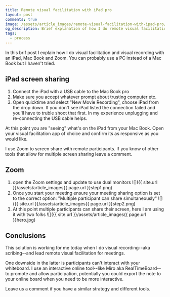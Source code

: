 ```yaml
---
title: Remote visual facilitation with iPad pro
layout: post
comments: true
image: /assets/article_images/remote-visual-facilitation-with-ipad-pro/hero.jpg
og_description: Brief explanation of how I do remote visual facilitation with iPad pro and screen sharing.
tags:
  - process
---
```


In this brif post I explain how I do visual facilitation and visual recording with an iPad, Mac Book and Zoom. You can probably use a PC instead of a Mac Book but I haven't tried.

## iPad screen sharing

1. Connect the iPad with a USB cable to the Mac Book pro
1. Make sure you accept whatever prompt about trusting computer etc.
1. Open quicktime and select "New Movie Recording", choose iPad from the drop down. If you don't see iPad listed the connection failed and you'll have to truble shoot that first. In my experience unplugging and re-connecting the USB cable helps.

At this point you are "seeing" what's on the iPad from your Mac Book. Open your visual facilitation app of choice and confirm its as responsive as you would like. 

I use Zoom to screen share with remote participants. If you know of other tools that allow for multiple screen sharing leave  a comment.

## Zoom

1. open the Zoom settings and update to use dual monitors ![]({{ site.url }}/assets/article_images{{ page.url }}step1.png)
1. Once you start your meeting ensure your meeting sharing option is set to the correct option: "Multiple participant can share simultaneously" ![]({{ site.url }}/assets/article_images{{ page.url }}step2.png)
1. At this point multiple participants can share their screen, here I am using it with two folks ![]({{ site.url }}/assets/article_images{{ page.url }}hero.jpg)

## Conclusions

This solution is working for me today when I do visual recording--aka scribing--and lead remote visual facilitation for meetings.

One downside in the latter is participants can't interact with your whiteboard. I use an interactive online tool--like Miro aka RealTimeBoard--to promote and allow participation, potentially you could export the note to your online board when you need to be more interactive.

Leave us a comment if you have a similar strategy and different tools.